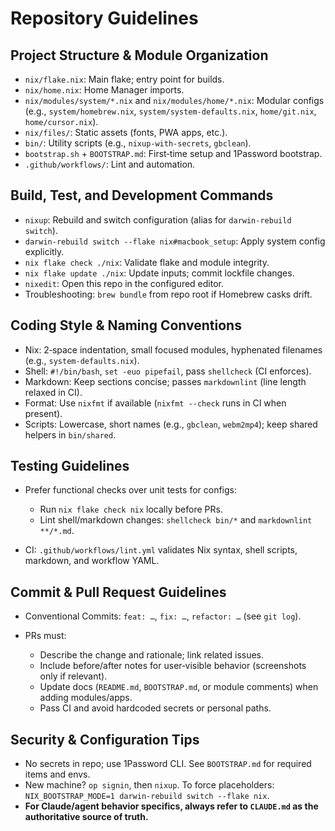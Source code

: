 # Repository Guidelines

## Project Structure & Module Organization

- `nix/flake.nix`: Main flake; entry point for builds.
- `nix/home.nix`: Home Manager imports.
- `nix/modules/system/*.nix` and `nix/modules/home/*.nix`: Modular configs (e.g., `system/homebrew.nix`, `system/system-defaults.nix`, `home/git.nix`, `home/cursor.nix`).
- `nix/files/`: Static assets (fonts, PWA apps, etc.).
- `bin/`: Utility scripts (e.g., `nixup-with-secrets`, `gbclean`).
- `bootstrap.sh` + `BOOTSTRAP.md`: First‑time setup and 1Password bootstrap.
- `.github/workflows/`: Lint and automation.

## Build, Test, and Development Commands

- `nixup`: Rebuild and switch configuration (alias for `darwin-rebuild switch`).
- `darwin-rebuild switch --flake nix#macbook_setup`: Apply system config explicitly.
- `nix flake check ./nix`: Validate flake and module integrity.
- `nix flake update ./nix`: Update inputs; commit lockfile changes.
- `nixedit`: Open this repo in the configured editor.
- Troubleshooting: `brew bundle` from repo root if Homebrew casks drift.

## Coding Style & Naming Conventions

- Nix: 2‑space indentation, small focused modules, hyphenated filenames (e.g., `system-defaults.nix`).
- Shell: `#!/bin/bash`, `set -euo pipefail`, pass `shellcheck` (CI enforces).
- Markdown: Keep sections concise; passes `markdownlint` (line length relaxed in CI).
- Format: Use `nixfmt` if available (`nixfmt --check` runs in CI when present).
- Scripts: Lowercase, short names (e.g., `gbclean`, `webm2mp4`); keep shared helpers in `bin/shared`.

## Testing Guidelines

- Prefer functional checks over unit tests for configs:

  - Run `nix flake check nix` locally before PRs.
  - Lint shell/markdown changes: `shellcheck bin/*` and `markdownlint **/*.md`.
- CI: `.github/workflows/lint.yml` validates Nix syntax, shell scripts, markdown, and workflow YAML.

## Commit & Pull Request Guidelines

- Conventional Commits: `feat: …`, `fix: …`, `refactor: …` (see `git log`).
- PRs must:

  - Describe the change and rationale; link related issues.
  - Include before/after notes for user‑visible behavior (screenshots only if relevant).
  - Update docs (`README.md`, `BOOTSTRAP.md`, or module comments) when adding modules/apps.
  - Pass CI and avoid hardcoded secrets or personal paths.

## Security & Configuration Tips

- No secrets in repo; use 1Password CLI. See `BOOTSTRAP.md` for required items and envs.
- New machine? `op signin`, then `nixup`. To force placeholders: `NIX_BOOTSTRAP_MODE=1 darwin-rebuild switch --flake nix`.
- **For Claude/agent behavior specifics, always refer to `CLAUDE.md` as the authoritative source of truth.**
